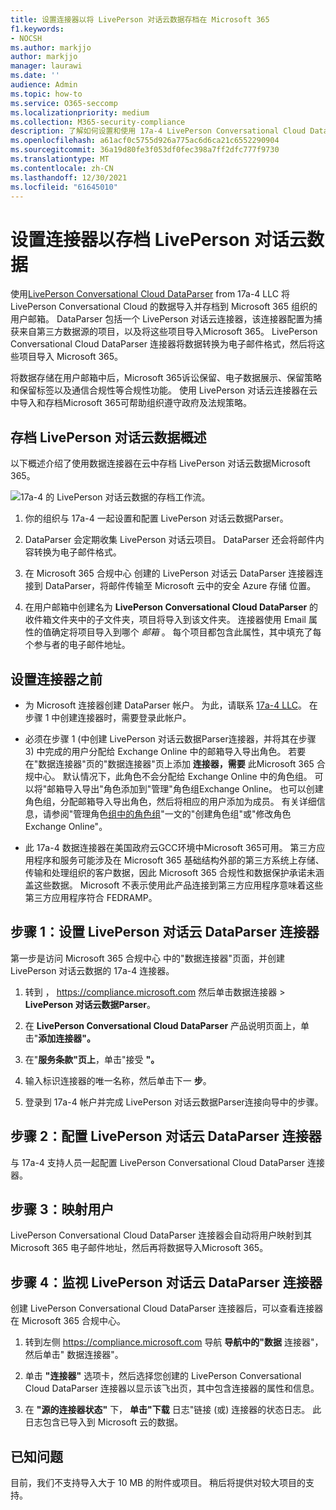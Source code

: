 ```yaml
---
title: 设置连接器以将 LivePerson 对话云数据存档在 Microsoft 365
f1.keywords:
- NOCSH
ms.author: markjjo
author: markjjo
manager: laurawi
ms.date: ''
audience: Admin
ms.topic: how-to
ms.service: O365-seccomp
ms.localizationpriority: medium
ms.collection: M365-security-compliance
description: 了解如何设置和使用 17a-4 LivePerson Conversational Cloud DataParser 连接器在 Microsoft 365 中导入和存档 LivePerson 对话云数据。
ms.openlocfilehash: a61acf0c5755d926a775ac6d6ca21c6552290904
ms.sourcegitcommit: 36a19d80fe3f053df0fec398a7ff2dfc777f9730
ms.translationtype: MT
ms.contentlocale: zh-CN
ms.lasthandoff: 12/30/2021
ms.locfileid: "61645010"
---
```

# <a name="set-up-a-connector-to-archive-liveperson-conversational-cloud-data"></a>设置连接器以存档 LivePerson 对话云数据

使用[LivePerson Conversational Cloud DataParser](https://www.17a-4.com/liveperson-dataparser/) from 17a-4 LLC 将 LivePerson Conversational Cloud 的数据导入并存档到 Microsoft 365 组织的用户邮箱。 DataParser 包括一个 LivePerson 对话云连接器，该连接器配置为捕获来自第三方数据源的项目，以及将这些项目导入Microsoft 365。 LivePerson Conversational Cloud DataParser 连接器将数据转换为电子邮件格式，然后将这些项目导入 Microsoft 365。

将数据存储在用户邮箱中后，Microsoft 365诉讼保留、电子数据展示、保留策略和保留标签以及通信合规性等合规性功能。 使用 LivePerson 对话云连接器在云中导入和存档Microsoft 365可帮助组织遵守政府及法规策略。

## <a name="overview-of-archiving-liveperson-conversational-cloud-data"></a>存档 LivePerson 对话云数据概述

以下概述介绍了使用数据连接器在云中存档 LivePerson 对话云数据Microsoft 365。

![17a-4 的 LivePerson 对话云数据的存档工作流。](../media/LiveEngageDataParserConnectorWorkflow.png)

1. 你的组织与 17a-4 一起设置和配置 LivePerson 对话云数据Parser。

2. DataParser 会定期收集 LivePerson 对话云项目。 DataParser 还会将邮件内容转换为电子邮件格式。

3. 在 Microsoft 365 合规中心 创建的 LivePerson 对话云 DataParser 连接器连接到 DataParser，将邮件传输至 Microsoft 云中的安全 Azure 存储 位置。

4. 在用户邮箱中创建名为 **LivePerson Conversational Cloud DataParser** 的收件箱文件夹中的子文件夹，项目将导入到该文件夹。 连接器使用 Email 属性的值确定将项目导入到哪个 *邮箱* 。 每个项目都包含此属性，其中填充了每个参与者的电子邮件地址。

## <a name="before-you-set-up-a-connector"></a>设置连接器之前

- 为 Microsoft 连接器创建 DataParser 帐户。 为此，请联系 [17a-4 LLC](https://www.17a-4.com/contact/)。 在步骤 1 中创建连接器时，需要登录此帐户。

- 必须在步骤 1 (中创建 LivePerson 对话云数据Parser连接器，并将其在步骤 3) 中完成的用户分配给 Exchange Online 中的邮箱导入导出角色。 若要在"数据连接器"页的"数据连接器"页上添加 **连接器，需要** 此Microsoft 365 合规中心。 默认情况下，此角色不会分配给 Exchange Online 中的角色组。 可以将"邮箱导入导出"角色添加到"管理"角色组Exchange Online。 也可以创建角色组，分配邮箱导入导出角色，然后将相应的用户添加为成员。 有关详细信息，请参阅"管理角色[组中的角色组](/Exchange/permissions-exo/role-groups#create-role-groups)"[](/Exchange/permissions-exo/role-groups#modify-role-groups)一文的"创建角色组"或"修改角色Exchange Online"。

- 此 17a-4 数据连接器在美国政府云GCC环境中Microsoft 365可用。 第三方应用程序和服务可能涉及在 Microsoft 365 基础结构外部的第三方系统上存储、传输和处理组织的客户数据，因此 Microsoft 365 合规性和数据保护承诺未涵盖这些数据。 Microsoft 不表示使用此产品连接到第三方应用程序意味着这些第三方应用程序符合 FEDRAMP。

## <a name="step-1-set-up-a-liveperson-conversational-cloud-dataparser-connector"></a>步骤 1：设置 LivePerson 对话云 DataParser 连接器

第一步是访问 Microsoft 365 合规中心 中的"数据连接器"页面，并创建 LivePerson 对话云数据的 17a-4 连接器。

1. 转到 ， <https://compliance.microsoft.com> 然后单击数据连接器  >  **LivePerson 对话云数据Parser**。

2. 在 **LivePerson Conversational Cloud DataParser** 产品说明页面上，单击"**添加连接器"。**

3. 在"**服务条款"页上**，单击"接受 **"。**

4. 输入标识连接器的唯一名称，然后单击下一 **步**。

5. 登录到 17a-4 帐户并完成 LivePerson 对话云数据Parser连接向导中的步骤。

## <a name="step-2-configure-the-liveperson-conversational-cloud-dataparser-connector"></a>步骤 2：配置 LivePerson 对话云 DataParser 连接器

与 17a-4 支持人员一起配置 LivePerson Conversational Cloud DataParser 连接器。

## <a name="step-3-map-users"></a>步骤 3：映射用户

LivePerson Conversational Cloud DataParser 连接器会自动将用户映射到其 Microsoft 365 电子邮件地址，然后再将数据导入Microsoft 365。

## <a name="step-4-monitor-the-liveperson-conversational-cloud-dataparser-connector"></a>步骤 4：监视 LivePerson 对话云 DataParser 连接器

创建 LivePerson Conversational Cloud DataParser 连接器后，可以查看连接器在 Microsoft 365 合规中心。

1. 转到左侧 <https://compliance.microsoft.com> 导航 **导航中的"数据** 连接器"，然后单击" 数据连接器"。

2. 单击 **"连接器"** 选项卡，然后选择您创建的 LivePerson Conversational Cloud DataParser 连接器以显示该飞出页，其中包含连接器的属性和信息。

3. 在 **"源的连接器状态"** 下， **单击"下载** 日志"链接 (或) 连接器的状态日志。 此日志包含已导入到 Microsoft 云的数据。

## <a name="known-issues"></a>已知问题

目前，我们不支持导入大于 10 MB 的附件或项目。 稍后将提供对较大项目的支持。

